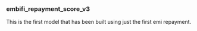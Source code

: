 ### embifi_repayment_score_v3

This is the first model that has been built using just the first emi repayment.
